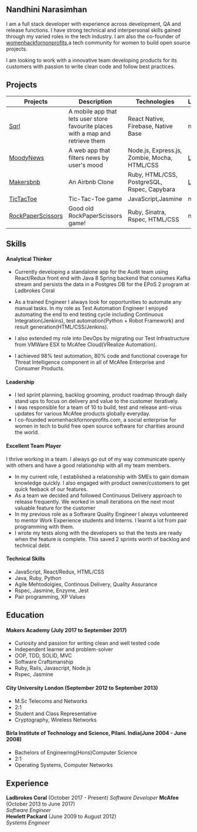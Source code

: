 ## Nandhini Narasimhan

I am a full stack developer with  experience across development, QA and release functions. I have strong technical and interpersonal skills gained through my varied roles in the tech industry. I am also the co-founder of [womenhackfornonprofits](http://www.womenhackfornonprofits.com/),a tech community for women to build open source projects.

I am looking to work with a innovative team developing products for its customers with passion to write clean code and follow best practices.

 
 
## Projects 
|Projects   	|Description|Technologies  	|   Link	|   
|-----------	|-----------|---------------	|--------|
|[Sqrl](https://github.com/Nandhini31/sqrl) | A mobile app that lets user store favourite places with a map and retrieve them  | React Native, Firebase, Native Base | n/a |
| [MoodyNews](https://github.com/Nandhini31/moody_news)  	| A web app that filters news by user's mood| Node.js, Express.js, Zombie, Mocha, HTML/CSS 	| [Link](http://moody-news.herokuapp.com)  	|   
| [Makersbnb](https://github.com/Nandhini31/makersbnb)  	|An Airbnb Clone|Ruby, HTML/CSS, PostgreSQL, Rspec, Capybara  	| [Link](http://mbnb.herokuapp.com/)  	| 
|[TicTacToe](https://github.com/Nandhini31/tic-tac-toe) | Tic-Tac-Toe game | JavaScript,Jasmine| n/a |
| [RockPaperScissors](https://github.com/Nandhini31/rps-challenge)  	| Good old RockPaperScissors game!|   Ruby, Sinatra, Rspec, HTML/CSS	| n/a |


## Skills

#### Analytical Thinker

- Currently developing a standalone app for the Audit team using React/Redux front end with Java 8 Spring backend that consumes Kafka stream and persists the data in a Postgres DB for the EPoS 2 program at Ladbrokes Coral

- As a trained Engineer I always look for opportunities to automate any manual tasks. In my role as Test Automation Engineer I enjoyed automating the end to end testing cycle including Continuous Integration(Jenkins), test automation(Python + Robot Framework) and result generation(HTML/CSS/Jenkins). 
- I also extended my role into DevOps by migrating our Test Infrastructure from VMWare ESX to McAfee Cloud(VRealize Automation).
- I achieved 98% test automation, 80% code and functional coverage for Threat Intelligence component in all of McAfee Enterprise and Consumer Products.

#### Leadership

- I led sprint planning, backlog grooming, product roadmap through daily stand ups to focus on delivery and value to the customer iteratively.
- I was responsible for a team of 10 to build, test and release anti-virus updates for various McAfee products globally everyday.
- I co-founded womenhackfornonprofits.com, a social enterprise for women in tech to build free open source software for charities around the world.


#### Excellent Team Player

I thrive working in a team. I always go out of my way communicate openly with others and have a good relationship with all my team members.

- In my current role, I established a relationship with SMEs to gain domain knowledge quickly. I also engaged with product owner/customers to get quick feeback of our features. 
- As a team we decided and followed Continuous Delivery approach to release frequently. We worked in small iterations on the next most valuable feature for the customer 
- In my previous role as a Software Quality Engineer I always volunteered to mentor Work Experience students and Interns. I learnt a lot from pair programming with them.
- I wrote my tests along with the developers so that the tests are ready when the feature is complete. This saved 2 sprints worth of backlog and technical debt. 

#### Technical Skills

- JavaScript, React/Redux, HTML/CSS
- Java, Ruby, Python
- Agile Mehtodolgies, Continous Delivery, Quality Assurance
- Rspec, Jasmine, Enzyme, Jest
- Pair programming, XP Values 

## Education

#### Makers Academy (July 2017 to September 2017)

- Curiosity and passion for writing clean and well tested code
- Independent learner and problem-solver
- OOP, TDD, SOLID, MVC
- Software Craftsmanship
- Ruby, Rails, Javascript, Node.js
- Rspec, Jasmine

#### City University London (September 2012 to September 2013)

- M.Sc Telecoms and  Networks
- 2:1
- Student and Class Representative
- Cryptography, Wireless Networks


#### Birla Institute of Technology and Science, Pilani. India(June 2004 - June 2008)

- Bachelors of Engineering(Hons)Computer Science
- 2:1
- Operating Systems, Computer Networks 


## Experience
**Ladbrokes Coral** (October 2017 - Present)
*Software Developer*
**McAfee** (October 2013 to June 2017)    
*Software Engineer*  
**Hewlett Packard** (June 2009 to August 2012)   
*Systems Engineer*  
